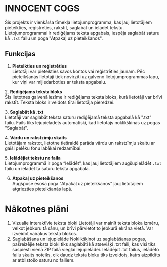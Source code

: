 # INNOCENT COGS

Šis projekts ir vienkārša tīmekļa lietojumprogramma, kas ļauj lietotājiem pieteikties, reģistrēties, rakstīt, saglabāt un ielādēt tekstu. Lietojumprogrammai ir rediģējams teksta apgabals, iespēja saglabāt saturu kā `.txt` failu un poga "Atpakaļ uz pieteikšanos".

## Funkcijas

1. **Pieteikties un reģistrēties**  
   Lietotāji var pieteikties savos kontos vai reģistrēties jaunam. Pēc pieteikšanās lietotāji tiek novirzīti uz galveno lietojumprogrammas lapu, kur viņi var mijiedarboties ar teksta apgabalu.

2. **Rediģējams teksta bloks**  
   Šīs lietotnes galvenā iezīme ir rediģējams teksta bloks, kurā lietotāji var brīvi rakstīt. Teksta bloks ir veidots tīrai lietotāja pieredzei.

3. **Saglabāt kā .txt**  
   Lietotāji var saglabāt teksta saturu rediģējamā teksta apgabalā kā ".txt" failu. Fails tiks lejupielādēts automātiski, kad lietotājs noklikšķinās uz pogas "Saglabāt".

4. **Vārdu un rakstzīmju skaits**  
   Lietotājam rakstot, lietotne tiešraidē parāda vārdu un rakstzīmju skaitu ar gaiši pelēku fonu labākai redzamībai.

5. **Ielādējiet tekstu no faila**  
   Lietojumprogrammā ir poga “Ielādēt”, kas ļauj lietotājiem augšupielādēt `.txt` failu un ielādēt tā saturu teksta apgabalā.

6. **Atpakaļ uz pieteikšanos**  
   Augšpusē esošā poga "Atpakaļ uz pieteikšanos" ļauj lietotājiem atgriezties pieteikšanās lapā.

# Nākotnes plāni

1. Vizualie interaktīvie teksta bloki
Lietotāji var mainīt teksta bloka izmēru, velkot jebkuru tā sānu, un brīvi pārvietot to jebkurā ekrāna vietā.
Var izveidot vairākus teksta blokos.
2. Saglabāšana un lejupielāde
Noklikšķinot uz saglabāšanas pogas, pašreizējie teksta bloki tiks saglabāti kā atsevišķi .txt faili, kas visi tiks saspiesti vienā ZIP failā vieglai lejupielādei.
Ielādējot .txt failus, ielādēto failu skaits noteiks, cik daudz teksta bloku tiks izveidots, katrs aizpildīts ar atbilstošo saturu no failiem.
